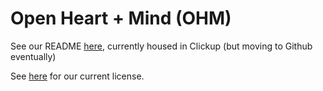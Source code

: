 # Open Heart + Mind (OHM)

See our README [here](https://doc.clickup.com/36615879/d/h/12xdp7-282/0ebbe3293092df5), currently housed in Clickup (but moving to Github eventually)

See [here](https://doc.clickup.com/36615879/d/h/12xdp7-382/ed51fc76f354e55) for our current license. 
